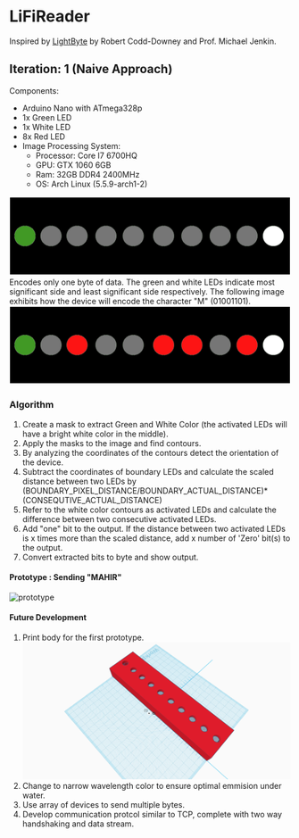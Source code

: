 # LiFiReader
Inspired  by [LightByte](https://vgrserver.eecs.yorku.ca/~jenkin/papers/2018/icinco2018codd.pdf) by Robert Codd-Downey and Prof. Michael Jenkin.
## Iteration: 1 (Naive Approach)
   Components:
   * Arduino Nano with ATmega328p
   * 1x Green LED
   * 1x White LED
   * 8x Red LED
   * Image Processing System:
      * Processor: Core I7 6700HQ
      * GPU: GTX 1060 6GB
      * Ram: 32GB DDR4 2400MHz
      * OS: Arch Linux (5.5.9-arch1-2)
      
![LiFi](https://raw.githubusercontent.com/mahir1010/LiFiReader/SCRSHOT/LiFi%20OFF.png)
Encodes only one byte of data. The green and white LEDs indicate most significant side and least significant side respectively. 
The following image exhibits how the device will encode the character "M" (01001101).
![LiFi](https://raw.githubusercontent.com/mahir1010/LiFiReader/SCRSHOT/LiFi%20M.png)
   
### Algorithm
   1. Create a mask to extract Green and White Color (the activated LEDs will have a bright white color in the middle).
   2. Apply the masks to the image and find contours.
   3. By analyzing the coordinates of the contours detect the orientation of the device.
   4. Subtract the coordinates of boundary LEDs and calculate the scaled distance between two LEDs by (BOUNDARY_PIXEL_DISTANCE/BOUNDARY_ACTUAL_DISTANCE)*(CONSEQUTIVE_ACTUAL_DISTANCE)
   5. Refer to the white color contours as activated LEDs and calculate the difference between two consecutive activated LEDs. 
   6. Add "one" bit to the output. If the distance between two activated LEDs is x times more than the scaled distance, add x number of 'Zero' bit(s) to the output.
   7. Convert extracted bits to byte and show output.
   
#### Prototype : Sending "MAHIR"
   ![prototype](https://raw.githubusercontent.com/mahir1010/LiFiReader/SCRSHOT/LiFi.gif)

   
#### Future Development
    
   1. Print body for the first prototype.
      ![model](https://raw.githubusercontent.com/mahir1010/LiFiReader/SCRSHOT/3D%20Model.png)
   2. Change to narrow wavelength color to ensure optimal emmision under water.
   3. Use array of devices to send multiple bytes.
   4. Develop communication protcol similar to TCP, complete with two way handshaking and data stream.
